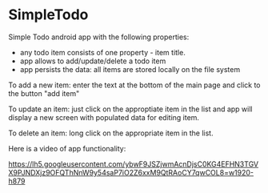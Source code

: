 # SimpleTodo

Simple Todo android app with the following properties:

- any todo item consists of one property - item title.
- app allows to add/update/delete a todo item
- app persists the data: all items are stored locally on the file system

To add a new item: enter the text at the bottom of the main page and click to the button "add item"

To update an item: just click on the approptiate item in the list and app will display a new screen with populated data for editing item.

To delete an item: long click on the appropriate item in the list.

Here is a video of app functionality:

https://lh5.googleusercontent.com/ybwF9JSZjwmAcnDjsC0KG4EFHN3TGVX9PJNDXjz9OFQThNnW9y54saP7iO2Z6xxM9QtRAoCY7qwCOL8=w1920-h879
